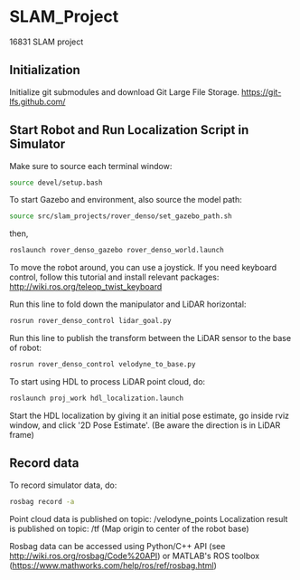 # SLAM_Project
16831 SLAM project

## Initialization
Initialize git submodules and download Git Large File Storage. https://git-lfs.github.com/ 

## Start Robot and Run Localization Script in Simulator
Make sure to source each terminal window:

```bash
source devel/setup.bash
```


To start Gazebo and environment, also source the model path:

```bash
source src/slam_projects/rover_denso/set_gazebo_path.sh
```
then,
```bash
roslaunch rover_denso_gazebo rover_denso_world.launch
```

To move the robot around, you can use a joystick. If you need keyboard control, follow this tutorial and install relevant packages: http://wiki.ros.org/teleop_twist_keyboard

Run this line to fold down the manipulator and LiDAR horizontal:

```bash
rosrun rover_denso_control lidar_goal.py
```

Run this line to publish the transform between the LiDAR sensor to the base of robot:

```bash
rosrun rover_denso_control velodyne_to_base.py
```


To start using HDL to process LiDAR point cloud, do:

```bash
roslaunch proj_work hdl_localization.launch
```

Start the HDL localization by giving it an initial pose estimate, go inside rviz window, and click '2D Pose Estimate'. (Be aware the direction is in LiDAR frame)

## Record data

To record simulator data, do:

```bash
rosbag record -a
```

Point cloud data is published on topic: /velodyne_points
Localization result is published on topic: /tf (Map origin to center of the robot base)

Rosbag data can be accessed using Python/C++ API (see http://wiki.ros.org/rosbag/Code%20API) or MATLAB's ROS toolbox (https://www.mathworks.com/help/ros/ref/rosbag.html)